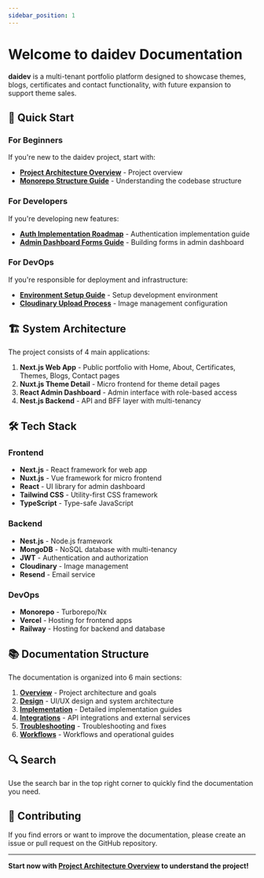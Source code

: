 ```yaml
---
sidebar_position: 1
---
```


# Welcome to daidev Documentation

**daidev** is a multi-tenant portfolio platform designed to showcase themes, blogs, certificates and contact functionality, with future expansion to support theme sales.

## 🚀 Quick Start

### For Beginners
If you're new to the daidev project, start with:

- **[Project Architecture Overview](./overview/project-architecture-overview)** - Project overview
- **[Monorepo Structure Guide](./overview/monorepo-structure-guide)** - Understanding the codebase structure

### For Developers
If you're developing new features:

- **[Auth Implementation Roadmap](./implementation/auth-implementation-roadmap)** - Authentication implementation guide
- **[Admin Dashboard Forms Guide](./implementation/admin-dashboard-forms-guide)** - Building forms in admin dashboard

### For DevOps
If you're responsible for deployment and infrastructure:

- **[Environment Setup Guide](./integrations/web/environment-setup-guide)** - Setup development environment
- **[Cloudinary Upload Process](./integrations/cloudinary-upload-process)** - Image management configuration

## 🏗️ System Architecture

The project consists of 4 main applications:

1. **Next.js Web App** - Public portfolio with Home, About, Certificates, Themes, Blogs, Contact pages
2. **Nuxt.js Theme Detail** - Micro frontend for theme detail pages
3. **React Admin Dashboard** - Admin interface with role-based access
4. **Nest.js Backend** - API and BFF layer with multi-tenancy

## 🛠️ Tech Stack

### Frontend
- **Next.js** - React framework for web app
- **Nuxt.js** - Vue framework for micro frontend
- **React** - UI library for admin dashboard
- **Tailwind CSS** - Utility-first CSS framework
- **TypeScript** - Type-safe JavaScript

### Backend
- **Nest.js** - Node.js framework
- **MongoDB** - NoSQL database with multi-tenancy
- **JWT** - Authentication and authorization
- **Cloudinary** - Image management
- **Resend** - Email service

### DevOps
- **Monorepo** - Turborepo/Nx
- **Vercel** - Hosting for frontend apps
- **Railway** - Hosting for backend and database

## 📚 Documentation Structure

The documentation is organized into 6 main sections:

1. **[Overview](./overview/)** - Project architecture and goals
2. **[Design](./design/)** - UI/UX design and system architecture
3. **[Implementation](./implementation/)** - Detailed implementation guides
4. **[Integrations](./integrations/)** - API integrations and external services
5. **[Troubleshooting](./troubleshooting/)** - Troubleshooting and fixes
6. **[Workflows](./workflows/)** - Workflows and operational guides

## 🔍 Search

Use the search bar in the top right corner to quickly find the documentation you need.

## 🤝 Contributing

If you find errors or want to improve the documentation, please create an issue or pull request on the GitHub repository.

---

**Start now with [Project Architecture Overview](./overview/project-architecture-overview) to understand the project!**
